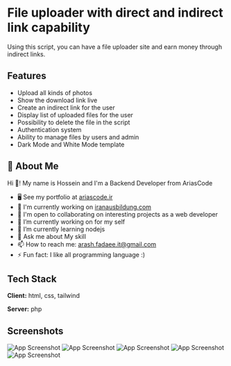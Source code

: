 
# File uploader with direct and indirect link capability

Using this script, you can have a file uploader site and earn money through indirect links.


## Features

- Upload all kinds of photos
- Show the download link live
- Create an indirect link for the user
- Display list of uploaded files for the user
- Possibility to delete the file in the script
- Authentication system
- Ability to manage files by users and admin
- Dark Mode and White Mode template


## 🚀 About Me
Hi 👋! My name is Hossein and I'm a Backend Developer from AriasCode
*   🖥️  See my portfolio at [ariascode.ir](https://ariascode.ir/our_team/arash-fadaee)
*   🚀  I'm currently working on [iranausbildung.com](https://iranausbildung.com)
*   🤝  I'm open to collaborating on interesting projects as a web developer
*   🔭 I’m currently working on for my self
*   🌱 I’m currently learning nodejs
*   💬 Ask me about My skill
*   📫 How to reach me: arash.fadaee.it@gmail.com
*   ⚡ Fun fact: I like all programming language :)
###

## Tech Stack

**Client:** html, css, tailwind

**Server:** php 


## Screenshots
![App Screenshot](https://dl.volnamusic.ir/project-img/file-uploader/4.png)
![App Screenshot](https://dl.volnamusic.ir/project-img/file-uploader/3.png)
![App Screenshot](https://dl.volnamusic.ir/project-img/file-uploader/2.png)
![App Screenshot](https://dl.volnamusic.ir/project-img/file-uploader/6.png)
![App Screenshot](https://dl.volnamusic.ir/project-img/file-uploader/1.png)

